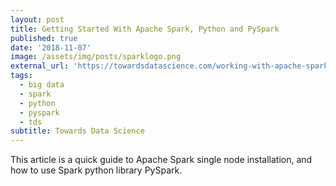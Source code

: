 ```yaml
---
layout: post
title: Getting Started With Apache Spark, Python and PySpark
published: true
date: '2018-11-07'
image: /assets/img/posts/sparklogo.png
external_url: 'https://towardsdatascience.com/working-with-apache-spark-python-and-pyspark-128a82668e67'
tags:
  - big data
  - spark
  - python
  - pyspark
  - tds
subtitle: Towards Data Science
---
```

This article is a quick guide to Apache Spark single node installation, and how to use Spark python library PySpark.
